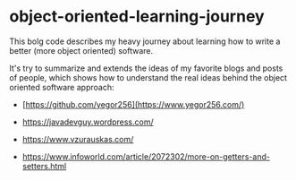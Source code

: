 # object-oriented-learning-journey

This bolg code describes my heavy journey about learning how to write a better (more object oriented) software.

It's try to summarize and extends the ideas of my favorite blogs and posts of people, which shows how to understand the real ideas behind the object oriented software approach:

- [https://github.com/yegor256](https://www.yegor256.com/)
- https://javadevguy.wordpress.com/
- https://www.vzurauskas.com/


- https://www.infoworld.com/article/2072302/more-on-getters-and-setters.html
